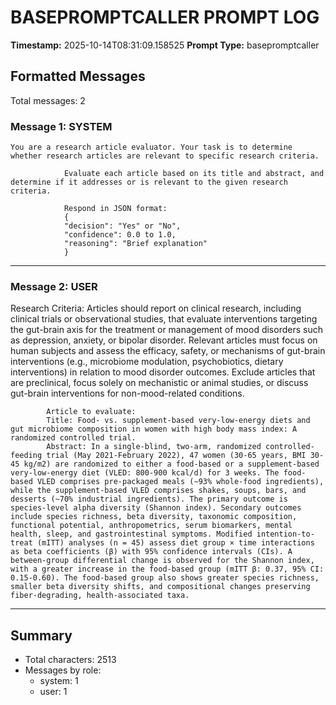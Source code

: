 # BASEPROMPTCALLER PROMPT LOG
**Timestamp:** 2025-10-14T08:31:09.158525
**Prompt Type:** basepromptcaller

## Formatted Messages
Total messages: 2

### Message 1: SYSTEM

```
You are a research article evaluator. Your task is to determine whether research articles are relevant to specific research criteria.

            Evaluate each article based on its title and abstract, and determine if it addresses or is relevant to the given research criteria.

            Respond in JSON format:
            {
            "decision": "Yes" or "No",
            "confidence": 0.0 to 1.0,
            "reasoning": "Brief explanation"
            }
```

---

### Message 2: USER

Research Criteria: Articles should report on clinical research, including clinical trials or observational studies, that evaluate interventions targeting the gut-brain axis for the treatment or management of mood disorders such as depression, anxiety, or bipolar disorder. Relevant articles must focus on human subjects and assess the efficacy, safety, or mechanisms of gut-brain interventions (e.g., microbiome modulation, psychobiotics, dietary interventions) in relation to mood disorder outcomes. Exclude articles that are preclinical, focus solely on mechanistic or animal studies, or discuss gut-brain interventions for non-mood-related conditions.

            Article to evaluate:
            Title: Food- vs. supplement-based very-low-energy diets and gut microbiome composition in women with high body mass index: A randomized controlled trial.
            Abstract: In a single-blind, two-arm, randomized controlled-feeding trial (May 2021-February 2022), 47 women (30-65 years, BMI 30-45 kg/m2) are randomized to either a food-based or a supplement-based very-low-energy diet (VLED: 800-900 kcal/d) for 3 weeks. The food-based VLED comprises pre-packaged meals (∼93% whole-food ingredients), while the supplement-based VLED comprises shakes, soups, bars, and desserts (∼70% industrial ingredients). The primary outcome is species-level alpha diversity (Shannon index). Secondary outcomes include species richness, beta diversity, taxonomic composition, functional potential, anthropometrics, serum biomarkers, mental health, sleep, and gastrointestinal symptoms. Modified intention-to-treat (mITT) analyses (n = 45) assess diet group × time interactions as beta coefficients (β) with 95% confidence intervals (CIs). A between-group differential change is observed for the Shannon index, with a greater increase in the food-based group (mITT β: 0.37, 95% CI: 0.15-0.60). The food-based group also shows greater species richness, smaller beta diversity shifts, and compositional changes preserving fiber-degrading, health-associated taxa.

---

## Summary
- Total characters: 2513
- Messages by role:
  - system: 1
  - user: 1